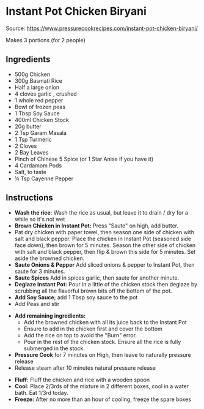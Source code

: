 # Instant Pot Chicken Biryani

Source: https://www.pressurecookrecipes.com/instant-pot-chicken-biryani/

Makes 3 portions (for 2 people)
## Ingredients

- 500g Chicken
- 300g Basmati Rice
- Half a large onion
- 4 cloves garlic , crushed
- 1 whole red pepper
- Bowl of frozen peas
- 1 Tbsp Soy Sauce
- 400ml Chicken Stock
- 20g butter
- 2 Tsp Garam Masala
- 1 Tsp Turmeric
- 2 Cloves
- 2 Bay Leaves
- Pinch of Chinese 5 Spice (or 1 Star Anise if you have it)
- 4 Cardamom Pods
- Salt, to taste
- ¼ Tsp Cayenne Pepper

## Instructions

- **Wash the rice**: Wash the rice as usual, but leave it to drain / dry for a while so it's not wet
- **Brown Chicken in Instant Pot:** Press "Saute" on high, add butter.
- Pat dry chicken with paper towel, then season one side of chicken with salt and black pepper. Place the chicken in Instant Pot (seasoned side face down), then brown for 5 minutes. Season the other side of chicken with salt and black pepper, then flip & brown this side for 5 minutes. Set aside the browned chicken.
- **Saute Onions & Pepper** Add sliced onions & pepper to Instant Pot, then saute for 3 minutes. 
- **Saute Spices** Add in spices garlic, then saute for another minute.
- **Deglaze Instant Pot:** Pour in a little of the chicken stock then deglaze by scrubbing all the flavorful brown bits off the bottom of the pot.
- **Add Soy Sauce**; add 1 Tbsp soy sauce to the pot
- Add Peas and stir
* **Add remaining ingredients:** 
	* Add the browned chicken with all its juice back to the Instant Pot
	* Ensure to add in the chicken first and cover the bottom
	* Add the rice on top to avoid the "Burn" error.
	* Pour in the rest of the chicken stock. Ensure all the rice is fully submerged in the stock.
* **Pressure Cook** for 7 minutes on High, then leave to naturally pressure release
* Release steam after 10 minutes natural pressure release
- **Fluff:** Fluff the chicken and rice with a wooden spoon
- **Cool:** Place 2/3rds of the mixture in 2 different boxes, cool in a water bath. Eat 1/3rd today.
- **Freeze:** After no more than an hour of cooling, freeze the spare boxes